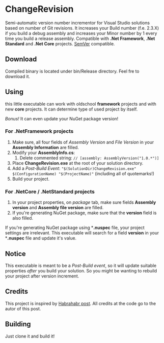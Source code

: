 # ChangeRevision

Semi-automatic version number incrementor for Visual Studio solutions based on number of Git revisions.
It increases your Build number (f.e. 2.3.X) if you build a debug assembly and increases your Minor number by 1 every time you build a release assembly.
Compatible with **.Net Framework**, **.Net Standard** and **.Net Core** projects. [SemVer](http://semver.org) compatible.

## Download

Compiled binary is located under bin/Release directory. Feel fre to download it.

## Using

this little executable can work with oldschool **framework** projects and with new **core** projects. It can determine type of used project by itself.

*Bonus!* It can even update your NuGet package version!

### For .NetFramework projects

1. Make sure, all four fields of *Assembly Version* and *File Version* in your **Assembly Information** are filled.
2. Modify your **AssemblyInfo.cs**:
    1. Delete commented string: `// [assembly: AssemblyVersion("1.0.*")]`
3. Place **ChangeRevision.exe** at the root of your solution directory.
4. Add a *Post-Build Event*:
 `"$(SolutionDir)ChangeRevision.exe" $(ConfigurationName) "$(ProjectName)"`
 (including all of quotemarks!)
5. Build your project.

### For .NetCore / .NetStandard projects

1. In your project properties, on *package* tab, make sure fields **Assembly version** and **Assembly file version** are filled.
2. If you're generating NuGet package, make sure that the **version** field is also filled.

If you're generating NuGet package using ***.nuspec** file, your project settings are irrelevant. This executable will search for a field **version** in your ***.nuspec** file and update it's value.

## Notice

This executable is meant to be a *Post-Build event*, so it will update suitable properties *after* you build your solution. So you might be wanting to rebuild your project after version increment.

## Credits

This project is inspired by [Habrahabr post](https://habrahabr.ru/post/237585/). All credits at the code go to the autor of this post.

## Building

Just clone it and build it!